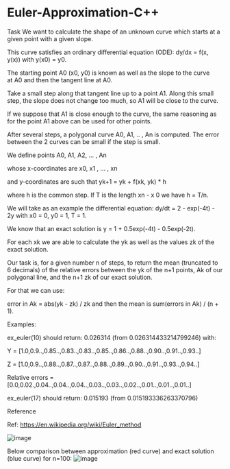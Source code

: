 # Euler-Approximation-C++

Task
We want to calculate the shape of an unknown curve which starts at a given point with a given slope.

This curve satisfies an ordinary differential equation (ODE): dy/dx = f(x, y(x)) with y(x0) = y0.

The starting point A0 (x0, y0) is known as well as the slope to the curve at A0 and then the tangent line at A0.

Take a small step along that tangent line up to a point A1. Along this small step, the slope does not change too much, so A1 will be close to the curve. 

If we suppose that A1 is close enough to the curve, the same reasoning as for the point A1 above can be used for other points.

After several steps, a polygonal curve A0, A1, .. , An is computed. The error between the 2 curves can be small if the step is small.

We define points A0, A1, A2, ... , An

whose x-coordinates are x0, x1 , ... , xn

and y-coordinates are such that yk+1 = yk + f(xk, yk) * h

where h is the common step. If T is the length xn - x 0 we have h = T/n.

We will take as an example the differential equation: dy/dt = 2 - exp(-4t) - 2y with x0 = 0, y0 = 1, T = 1.

We know that an exact solution is y = 1 + 0.5exp(-4t) - 0.5exp(-2t).

For each xk we are able to calculate the yk as well as the values zk of the exact solution.

Our task is, for a given number n of steps, to return the mean (truncated to 6 decimals) of the relative errors between the yk of the n+1 points, Ak of our polygonal line, and the n+1 zk of our exact solution.

For that we can use:

error in Ak = abs(yk - zk) / zk and then the mean is sum(errors in Ak) / (n + 1).

Examples:

ex_euler(10) should return: 0.026314 (from 0.026314433214799246) with:

Y = [1.0,0.9..,0.85..,0.83..,0.83..,0.85..,0.86..,0.88..,0.90..,0.91..,0.93..]

Z = [1.0,0.9..,0.88..,0.87..,0.87..,0.88..,0.89..,0.90..,0.91..,0.93..,0.94..]

Relative errors = [0.0,0.02.,0.04..,0.04..,0.04..,0.03..,0.03..,0.02..,0.01..,0.01..,0.01..]

ex_euler(17) should return: 0.015193 (from 0.015193336263370796)

Reference

Ref: https://en.wikipedia.org/wiki/Euler_method

![image](https://user-images.githubusercontent.com/100108069/194638024-15cf2da8-89ba-4f86-899e-5a421c6628e6.png)



Below comparison between approximation (red curve) and exact solution (blue curve) for n=100:
![image](https://user-images.githubusercontent.com/100108069/194638054-a155f7f6-727a-4e1c-ab30-e2af76e97670.png)
